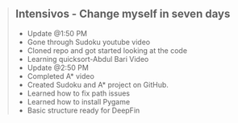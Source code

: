 > ## Intensivos - Change myself in seven days
> - Update @1:50 PM
> - Gone through Sudoku youtube video
> - Cloned repo and got started looking at the code
> - Learning quicksort-Abdul Bari Video
> - Update @2:50 PM
> - Completed A* video
> - Created Sudoku and A* project on GitHub.
> - Learned how to fix path issues
> - Learned how to install Pygame
> - Basic structure ready for DeepFin

